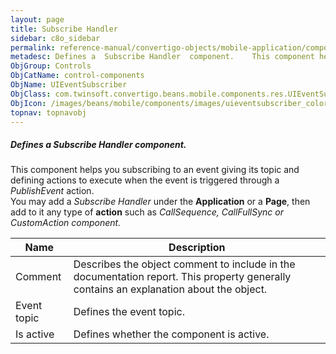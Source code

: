 ```yaml
---
layout: page
title: Subscribe Handler
sidebar: c8o_sidebar
permalink: reference-manual/convertigo-objects/mobile-application/components/control-components/subscribe-handler/
metadesc: Defines a  Subscribe Handler  component.    This component helps you subscribing to an event giving its topic and defining actions to execute when the
ObjGroup: Controls
ObjCatName: control-components
ObjName: UIEventSubscriber
ObjClass: com.twinsoft.convertigo.beans.mobile.components.res.UIEventSubscriber
ObjIcon: /images/beans/mobile/components/images/uieventsubscriber_color_32x32.png
topnav: topnavobj
---
```

##### Defines a <i>Subscribe Handler</i> component. <br/>

  This component helps you subscribing to an event giving its topic and defining actions to execute when the event is triggered through a <i>PublishEvent</i> action.<br/>
You may add a <i>Subscribe Handler</i> under the <b>Application</b> or a <b>Page</b>, then add to it any type of <b>action</b> such as <i>CallSequence<i>, <i>CallFullSync<i> or <i>CustomAction<i> component.

Name | Description 
--- | ---
Comment | Describes the object comment to include in the documentation report.  This property generally contains an explanation about the object. 
Event topic | Defines the event topic.  
Is active | Defines whether the component is active. 

